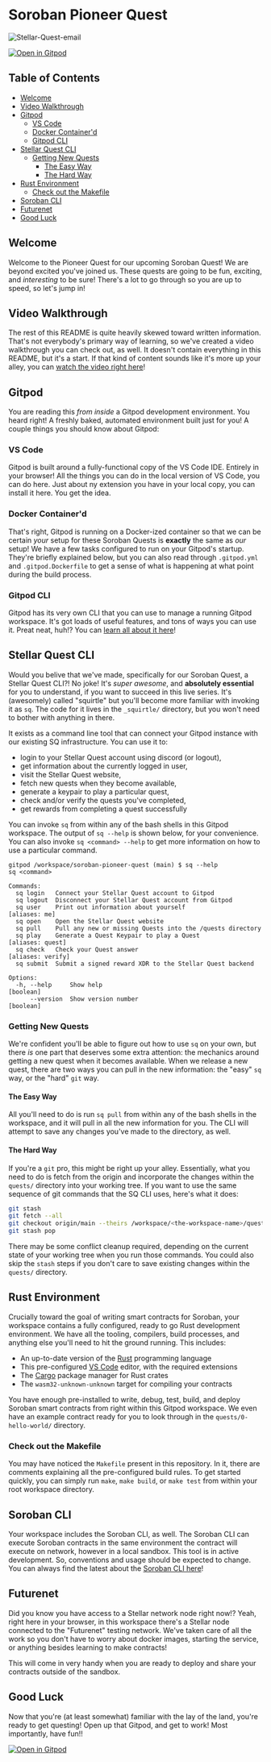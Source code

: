 # Soroban Pioneer Quest <!-- omit in toc -->

![Stellar-Quest-email](https://user-images.githubusercontent.com/4383610/200077219-de8e1f20-9878-4705-bec6-ced9a3904694.jpg)

[![Open in Gitpod](https://gitpod.io/button/open-in-gitpod.svg)](https://gitpod.io/#ENV=prod/https://github.com/tyvdh/soroban-quest--pioneer)

## Table of Contents <!-- omit in toc -->

- [Welcome](#welcome)
- [Video Walkthrough](#video-walkthrough)
- [Gitpod](#gitpod)
  - [VS Code](#vs-code)
  - [Docker Container'd](#docker-containerd)
  - [Gitpod CLI](#gitpod-cli)
- [Stellar Quest CLI](#stellar-quest-cli)
  - [Getting New Quests](#getting-new-quests)
    - [The Easy Way](#the-easy-way)
    - [The Hard Way](#the-hard-way)
- [Rust Environment](#rust-environment)
  - [Check out the Makefile](#check-out-the-makefile)
- [Soroban CLI](#soroban-cli)
- [Futurenet](#futurenet)
- [Good Luck](#good-luck)

## Welcome

Welcome to the Pioneer Quest for our upcoming Soroban Quest! We are beyond
excited you've joined us. These quests are going to be fun, exciting, and
*interesting* to be sure! There's a lot to go through so you are up to speed,
so let's jump in!

## Video Walkthrough

The rest of this README is quite heavily skewed toward written information.
That's not everybody's primary way of learning, so we've created a video
walkthrough you can check out, as well. It doesn't contain everything in this
README, but it's a start. If that kind of content sounds like it's more up your
alley, you can [watch the video right here][video]!

## Gitpod

You are reading this *from inside* a Gitpod development environment. You heard
right! A freshly baked, automated environment built just for you! A couple
things you should know about Gitpod:

### VS Code

Gitpod is built around a fully-functional copy of the VS Code IDE. Entirely in
your browser! All the things you can do in the local version of VS Code, you can
do here. Just about ny extension you have in your local copy, you can install it
here. You get the idea.

### Docker Container'd

That's right, Gitpod is running on a Docker-ized container so that we can be
certain *your* setup for these Soroban Quests is **exactly** the same as *our*
setup! We have a few tasks configured to run on your Gitpod's startup. They're
briefly explained below, but you can also read through `.gitpod.yml` and
`.gitpod.Dockerfile` to get a sense of what is happening at what point during
the build process.

### Gitpod CLI

Gitpod has its very own CLI that you can use to manage a running Gitpod
workspace. It's got loads of useful features, and tons of ways you can use it.
Preat neat, huh!? You can [learn all about it here][gp-cli]!

## Stellar Quest CLI

Would you belive that we've made, specifically for our Soroban Quest, a Stellar
Quest CLI?! No joke! It's *super awesome*, and **absolutely essential** for you
to understand, if you want to succeed in this live series. It's (awesomely)
called "squirtle" but you'll become more familiar with invoking it as `sq`. The
code for it lives in the `_squirtle/` directory, but you won't need to bother
with anything in there.

It exists as a command line tool that can connect your Gitpod instance with our
existing SQ infrastructure. You can use it to:

- login to your Stellar Quest account using discord (or logout),
- get information about the currently logged in user,
- visit the Stellar Quest website,
- fetch new quests when they become available,
- generate a keypair to play a particular quest,
- check and/or verify the quests you've completed,
- get rewards from completing a quest successfully

You can invoke `sq` from within any of the bash shells in this Gitpod workspace.
The output of `sq --help` is shown below, for your convenience. You can also
invoke `sq <command> --help` to get more information on how to use a particular
command.

```
gitpod /workspace/soroban-pioneer-quest (main) $ sq --help
sq <command>

Commands:
  sq login   Connect your Stellar Quest account to Gitpod
  sq logout  Disconnect your Stellar Quest account from Gitpod
  sq user    Print out information about yourself                  [aliases: me]
  sq open    Open the Stellar Quest website
  sq pull    Pull any new or missing Quests into the /quests directory
  sq play    Generate a Quest Keypair to play a Quest           [aliases: quest]
  sq check   Check your Quest answer                           [aliases: verify]
  sq submit  Submit a signed reward XDR to the Stellar Quest backend

Options:
  -h, --help     Show help                                             [boolean]
      --version  Show version number                                   [boolean]
```

### Getting New Quests

We're confident you'll be able to figure out how to use `sq` on your own, but
there *is* one part that deserves some extra attention: the mechanics around
getting a new quest when it becomes available. When we release a new quest,
there are two ways you can pull in the new information: the "easy" `sq` way, or
the "hard" `git` way.

#### The Easy Way

All you'll need to do is run `sq pull` from within any of the bash shells in the
workspace, and it will pull in all the new information for you. The CLI will
attempt to save any changes you've made to the directory, as well.

#### The Hard Way

If you're a `git` pro, this might be right up your alley. Essentially, what you
need to do is fetch from the origin and incorporate the changes within the
`quests/` directory into your working tree. If you want to use the same sequence
of git commands that the SQ CLI uses, here's what it does:

```bash
git stash
git fetch --all
git checkout origin/main --theirs /workspace/<the-workspace-name>/quests/
git stash pop
```

There may be some conflict cleanup required, depending on the current state of
your working tree when you run those commands. You could also skip the `stash`
steps if you don't care to save existing changes within the `quests/` directory.

## Rust Environment

Crucially toward the goal of writing smart contracts for Soroban, your workspace
contains a fully configured, ready to go Rust development environment. We have
all the tooling, compilers, build processes, and anything else you'll need to
hit the ground running. This includes:

- An up-to-date version of the [Rust][rust] programming language
- This pre-configured [VS Code][vscode] editor, with the required extensions
- The [Cargo][cargo] package manager for Rust crates
- The `wasm32-unknown-unknown` target for compiling your contracts

You have enough pre-installed to write, debug, test, build, and deploy Soroban
smart contracts from right within this Gitpod workspace. We even have an example
contract ready for you to look through in the `quests/0-hello-world/` directory.

### Check out the Makefile

You may have noticed the `Makefile` present in this repository. In it, there are
comments explaining all the pre-configured build rules. To get started quickly,
you can simply run `make`, `make build`, or `make test` from within your root
workspace directory.

## Soroban CLI

Your workspace includes the Soroban CLI, as well. The Soroban CLI can execute
Soroban contracts in the same environment the contract will execute on network,
however in a local sandbox. This tool is in active development. So, conventions
and usage should be expected to change. You can always find the latest about
the [Soroban CLI here][soroban-cli]!

## Futurenet

Did you know you have access to a Stellar network node right now!? Yeah, right
here in your browser, in this workspace there's a Stellar node connected to the
"Futurenet" testing network. We've taken care of all the work so you don't have
to worry about docker images, starting the service, or anything besides learning
to make contracts!

This will come in very handy when you are ready to deploy and share your
contracts outside of the sandbox.

## Good Luck

Now that you're (at least somewhat) familiar with the lay of the land, you're
ready to get questing! Open up that Gitpod, and get to work! Most importantly,
have fun!!

[![Open in Gitpod](https://gitpod.io/button/open-in-gitpod.svg)](https://gitpod.io/#ENV=prod/https://github.com/tyvdh/soroban-quest--pioneer)

[gp-cli]: https://www.gitpod.io/docs/references/gitpod-cli
[rust]: https://www.rust-lang.org/
[cargo]: https://doc.rust-lang.org/cargo/
[vscode]: https://code.visualstudio.com/
[soroban-cli]: https://github.com/stellar/soroban-cli
[video]: https://youtu.be/6_tgpth6U5Y
